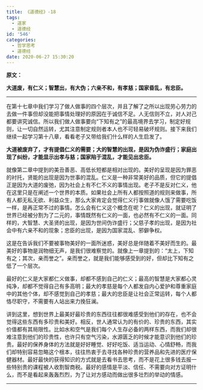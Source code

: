```yaml
---
title: 《道德经》-18
tags:
  - 道家
  - 道德经
id: '546'
categories:
  - 哲学思考
  - 道德经
date: 2020-06-27 15:30:20
---
```


**原文：**

**大道废，有仁义；智慧出，有大伪；六亲不和，有孝慈；国家昏乱，有忠臣。**
<!-- more -->
* * *

在第十七章中我们学习了做人做事的四个层次，并且了解了之所以出现劳心劳力的去做一件事但却没能把事情处理好的原因在于诚信不足。人无信则不立，对人对己都要讲究诚信。所以我们做人做事要向“下知有之”的最高境界去学习，制定好规则，让一切自然运转，尤其注意制定规则者本人也不可轻易破坏规则。接下来我们继续一起学习第十八章，看看老子又带给我们什么样的人生启发了。

**大道被废弃了，才有提倡仁义的需要；大的智慧的出现，是因为伪诈盛行；家庭出现了纠纷，才能显示出孝与慈；国家陷于混乱，才能见出忠臣。**

就像第二章中提到的美丑善恶、高低长短都是相对出现的。美好的呈现是因为罪恶的衬托，贤能的出现是因为世事的混乱。仁义是一种非常美好的品质，但它的提倡正是因为大道的废弛，因为社会上有不仁不义的事情出现。老子不是反对仁义，他在这里只是在阐述一个世界的本质。如果社会上所有人都按照道的规则来做事，所有人都无私无欲、利益众生，那么大家肯定会觉得仁义行事做就像人饿了需要吃饭一样，是再正常不过的事情。怎么会有仁义这个概念在呢？仁义的出现，就证明了世界已经被分割为了二元的，事情既然有仁义的一面，也必然有不仁义的一面。同样的，大智慧、大圣贤的出现，是因为世间伪诈盛行；父慈子孝的出现，是因为社会中有六亲不和的现象；忠臣的出现，是因为国家混乱、邪僻争权。

这是在告诉我们不要被事物美好的一面所迷惑，美好总是伴随着不美好而生的。最美好的事物是润物细无声，是我们很难察觉的。就像上一章提到的：“太上，下知有之；其次，亲而誉之”。亲而誉之，就是我们能够感受到的好，但却比下知有之低了一个层次。

最好的仁义是大家都仁义做事，却都不感到自己的仁义；最高的智慧是大家都心灵纯净，却都不觉得自己有多高明；最大的孝慈是每个人都发自内心爱护和尊重家庭中的其他个体，却不感觉到自己的孝慈；最大的忠臣是让社会正常运转，每个人都恪尽职守，不需要有人站出来力挽狂澜。

讲到这里，想到世界上最美好最珍贵的东西往往都很难感受到他们的存在，也不会觉得这些东西有多珍贵和美好。相反，世人通常认为的有价的、珍贵的东西，其实价值都有其局限性。比如水和空气是我们每个人生存必备的两样东西，而我们却很难注意到他们的珍贵性，也许只有空气污染，水源匮乏的时候才能意识到他们的珍贵。最好的保养身体的方法就是好好睡觉、好好吃饭、适当运动、心情舒畅，而我们却特别容易忽略这个根本，往往热衷于去寻找各种珍贵的营养品和先进的医疗保健器材。最好最快的获得知识的方式就是去看书去思考，而不是花上很多钱去报一些特别贵的课程被人收割智商税。最好的感情是平淡、信任、不需要向对方证明什么，而不是看起来轰轰烈烈，为了让对方感动而做出很多壮烈的举动的情感。

* * *

